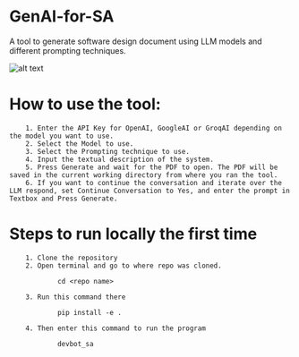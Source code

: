 # GenAI-for-SA
 A tool to generate software design document using LLM models and different prompting techniques.

![alt text](<Screenshot 2025-08-17 183501.png>)

# How to use the tool:
        1. Enter the API Key for OpenAI, GoogleAI or GroqAI depending on the model you want to use.
        2. Select the Model to use.
        3. Select the Prompting technique to use.
        4. Input the textual description of the system. 
        5. Press Generate and wait for the PDF to open. The PDF will be saved in the current working directory from where you ran the tool.
        6. If you want to continue the conversation and iterate over the LLM respond, set Continue Conversation to Yes, and enter the prompt in Textbox and Press Generate.
# Steps to run locally the first time

        1. Clone the repository
        2. Open terminal and go to where repo was cloned.

                cd <repo name>

        3. Run this command there

                pip install -e .

        4. Then enter this command to run the program

                devbot_sa